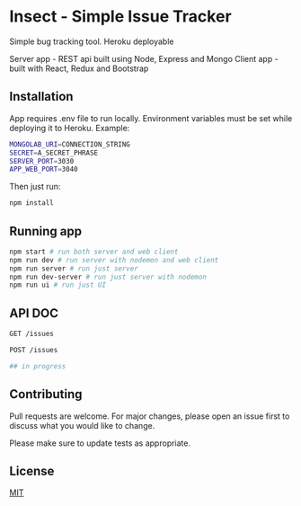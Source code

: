 # Insect - Simple Issue Tracker

Simple bug tracking tool. Heroku deployable

Server app - REST api built using Node, Express and Mongo
Client app - built with React, Redux and Bootstrap


## Installation

App requires .env file to run locally. Environment variables must be set while deploying it to Heroku.
Example:
```bash
MONGOLAB_URI=CONNECTION_STRING
SECRET=A_SECRET_PHRASE
SERVER_PORT=3030
APP_WEB_PORT=3040
```
Then just run:

```bash
npm install
```
## Running app

```bash
npm start # run both server and web client
npm run dev # run server with nodemon and web client
npm run server # run just server
npm run dev-server # run just server with nodemon 
npm run ui # run just UI
```

## API DOC

```bash
GET /issues

POST /issues

## in progress
```

## Contributing
Pull requests are welcome. For major changes, please open an issue first to discuss what you would like to change.

Please make sure to update tests as appropriate.

## License
[MIT](https://choosealicense.com/licenses/mit/)